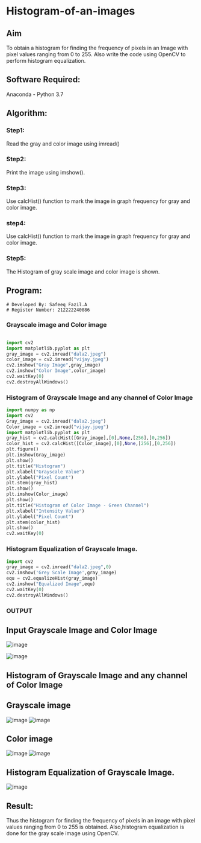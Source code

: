 # Histogram-of-an-images
## Aim
To obtain a histogram for finding the frequency of pixels in an Image with pixel values ranging from 0 to 255. Also write the code using OpenCV to perform histogram equalization.

## Software Required:
Anaconda - Python 3.7

## Algorithm:
### Step1:
Read the gray and color image using imread()

### Step2:
Print the image using imshow().



### Step3:
Use calcHist() function to mark the image in graph frequency for gray and color image.

### step4:
Use calcHist() function to mark the image in graph frequency for gray and color image.

### Step5:
The Histogram of gray scale image and color image is shown.


## Program:
```
# Developed By: Safeeq Fazil.A
# Register Number: 212222240086
```
### Grayscale image and Color image
```python

import cv2
import matplotlib.pyplot as plt
gray_image = cv2.imread("dala2.jpeg")
color_image = cv2.imread("vijay.jpeg")
cv2.imshow("Gray Image",gray_image)
cv2.imshow("Color Image",color_image)
cv2.waitKey(0)
cv2.destroyAllWindows()

```



### Histogram of Grayscale Image and any channel of Color Image
```python
import numpy as np
import cv2
Gray_image = cv2.imread("dala2.jpeg")
Color_image = cv2.imread("vijay.jpeg")
import matplotlib.pyplot as plt
gray_hist = cv2.calcHist([Gray_image],[0],None,[256],[0,256])
color_hist = cv2.calcHist([Color_image],[0],None,[256],[0,256])
plt.figure()
plt.imshow(Gray_image)
plt.show()
plt.title("Histogram")
plt.xlabel("Grayscale Value")
plt.ylabel("Pixel Count")
plt.stem(gray_hist)
plt.show()
plt.imshow(Color_image)
plt.show()
plt.title("Histogram of Color Image - Green Channel")
plt.xlabel("Intensity Value")
plt.ylabel("Pixel Count")
plt.stem(color_hist)
plt.show()
cv2.waitKey(0)
```


### Histogram Equalization of Grayscale Image.
```python
import cv2
gray_image = cv2.imread("dala2.jpeg",0)
cv2.imshow('Grey Scale Image',gray_image)
equ = cv2.equalizeHist(gray_image)
cv2.imshow("Equalized Image",equ)
cv2.waitKey(0)
cv2.destroyAllWindows()

```

### OUTPUT
## Input Grayscale Image and Color Image
![image](https://github.com/Safeeq-Fazil/Histogram-of-an-images/assets/118680361/930fcd41-c0a6-4e1c-905c-4171e2bbba6a)

![image](https://github.com/Safeeq-Fazil/Histogram-of-an-images/assets/118680361/baadd794-bc63-4b93-8324-a6b2ac34e12f)

## Histogram of Grayscale Image and any channel of Color Image
## Grayscale image
![image](https://github.com/Safeeq-Fazil/Histogram-of-an-images/assets/118680361/46e4e477-4434-4399-a9a4-1f89efcf2eee)
![image](https://github.com/Safeeq-Fazil/Histogram-of-an-images/assets/118680361/0b350b47-2996-4d40-84c3-95a21a2a55cd)

## Color image
![image](https://github.com/Safeeq-Fazil/Histogram-of-an-images/assets/118680361/049807fa-4826-4abe-b58b-a3e15ee04c36)
![image](https://github.com/Safeeq-Fazil/Histogram-of-an-images/assets/118680361/0336a2e1-6088-4ffa-904f-04d83e678f01)

## Histogram Equalization of Grayscale Image.
![image](https://github.com/Safeeq-Fazil/Histogram-of-an-images/assets/118680361/a6cf7ea8-1cda-4a28-93eb-de2a0169c383)


## Result: 
Thus the histogram for finding the frequency of pixels in an image with pixel values ranging from 0 to 255 is obtained. Also,histogram equalization is done for the gray scale image using OpenCV.
